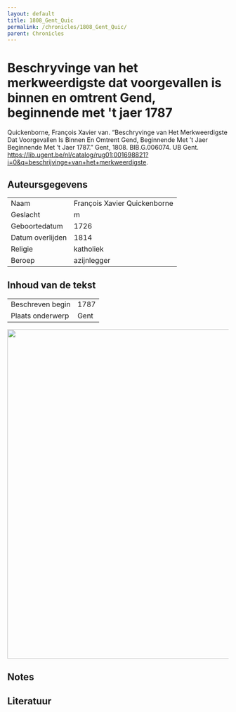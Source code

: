 ```yaml
---
layout: default
title: 1808_Gent_Quic
permalink: /chronicles/1808_Gent_Quic/
parent: Chronicles
--- 
```



# Beschryvinge van het merkweerdigste dat voorgevallen is binnen en omtrent Gend, beginnende met 't jaer 1787 

Quickenborne, François Xavier van. “Beschryvinge van Het Merkweerdigste Dat Voorgevallen Is Binnen En Omtrent Gend, Beginnende Met ’t Jaer Beginnende Met ’t Jaer 1787.” Gent, 1808. BIB.G.006074. UB Gent. https://lib.ugent.be/nl/catalog/rug01:001698821?i=0&q=beschrijvinge+van+het+merkweerdigste. 

## Auteursgegevens 

| | | 
| --------------- | --------------- | 
| Naam | François Xavier Quickenborne | 
| Geslacht | m | 
| Geboortedatum | 1726 | 
| Datum overlijden | 1814 | 
| Religie | katholiek | 
| Beroep | azijnlegger | 

## Inhoud van de tekst 

| | | 
| --------------- | --------------- | 
| Beschreven begin | 1787 | 
| Plaats onderwerp | Gent | 

[<img src="..\..\barplots_chronicles\1808_Gent_Quic.jpg" width="750"/>](..\..\barplots_chronicles\1808_Gent_Quic.jpg) 

## Notes 

## Literatuur 


